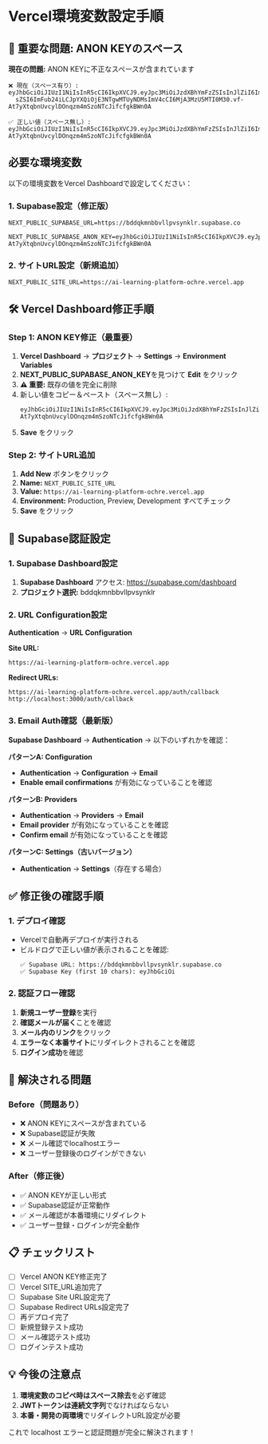 # Vercel環境変数設定手順

## 🚨 重要な問題: ANON KEYのスペース

**現在の問題:** ANON KEYに不正なスペースが含まれています
```
❌ 現在（スペース有り）: eyJhbGciOiJIUzI1NiIsInR5cCI6IkpXVCJ9.eyJpc3MiOiJzdXBhYmFzZSIsInJlZiI6ImJkZHFrbW5iYnZsbHB2c3lua2xyIiwicm9
  sZSI6ImFub24iLCJpYXQiOjE3NTgwMTUyNDMsImV4cCI6MjA3MzU5MTI0M30.vf-At7yXtqbnUvcylDOnqzm4mSzoNTcJifcfgkBWn0A

✅ 正しい値（スペース無し）: eyJhbGciOiJIUzI1NiIsInR5cCI6IkpXVCJ9.eyJpc3MiOiJzdXBhYmFzZSIsInJlZiI6ImJkZHFrbW5iYnZsbHB2c3lua2xyIiwicm9sZSI6ImFub24iLCJpYXQiOjE3NTgwMTUyNDMsImV4cCI6MjA3MzU5MTI0M30.vf-At7yXtqbnUvcylDOnqzm4mSzoNTcJifcfgkBWn0A
```

## 必要な環境変数

以下の環境変数をVercel Dashboardで設定してください：

### 1. Supabase設定（修正版）
```
NEXT_PUBLIC_SUPABASE_URL=https://bddqkmnbbvllpvsynklr.supabase.co

NEXT_PUBLIC_SUPABASE_ANON_KEY=eyJhbGciOiJIUzI1NiIsInR5cCI6IkpXVCJ9.eyJpc3MiOiJzdXBhYmFzZSIsInJlZiI6ImJkZHFrbW5iYnZsbHB2c3lua2xyIiwicm9sZSI6ImFub24iLCJpYXQiOjE3NTgwMTUyNDMsImV4cCI6MjA3MzU5MTI0M30.vf-At7yXtqbnUvcylDOnqzm4mSzoNTcJifcfgkBWn0A
```

### 2. サイトURL設定（新規追加）
```
NEXT_PUBLIC_SITE_URL=https://ai-learning-platform-ochre.vercel.app
```

## 🛠️ Vercel Dashboard修正手順

### Step 1: ANON KEY修正（最重要）
1. **Vercel Dashboard** → **プロジェクト** → **Settings** → **Environment Variables**
2. **NEXT_PUBLIC_SUPABASE_ANON_KEY**を見つけて **Edit** をクリック
3. **⚠️ 重要:** 既存の値を完全に削除
4. 新しい値をコピー＆ペースト（スペース無し）:
   ```
   eyJhbGciOiJIUzI1NiIsInR5cCI6IkpXVCJ9.eyJpc3MiOiJzdXBhYmFzZSIsInJlZiI6ImJkZHFrbW5iYnZsbHB2c3lua2xyIiwicm9sZSI6ImFub24iLCJpYXQiOjE3NTgwMTUyNDMsImV4cCI6MjA3MzU5MTI0M30.vf-At7yXtqbnUvcylDOnqzm4mSzoNTcJifcfgkBWn0A
   ```
5. **Save** をクリック

### Step 2: サイトURL追加
1. **Add New** ボタンをクリック
2. **Name:** `NEXT_PUBLIC_SITE_URL`
3. **Value:** `https://ai-learning-platform-ochre.vercel.app`
4. **Environment:** Production, Preview, Development すべてチェック
5. **Save** をクリック

## 🔧 Supabase認証設定

### 1. Supabase Dashboard設定

1. **Supabase Dashboard** アクセス: https://supabase.com/dashboard
2. **プロジェクト選択:** bddqkmnbbvllpvsynklr

### 2. URL Configuration設定
**Authentication** → **URL Configuration**

**Site URL:**
```
https://ai-learning-platform-ochre.vercel.app
```

**Redirect URLs:**
```
https://ai-learning-platform-ochre.vercel.app/auth/callback
http://localhost:3000/auth/callback
```

### 3. Email Auth確認（最新版）

**Supabase Dashboard** → **Authentication** → 以下のいずれかを確認：

**パターンA: Configuration**
- **Authentication** → **Configuration** → **Email**
- **Enable email confirmations** が有効になっていることを確認

**パターンB: Providers**  
- **Authentication** → **Providers** → **Email**
- **Email provider** が有効になっていることを確認
- **Confirm email** が有効になっていることを確認

**パターンC: Settings（古いバージョン）**
- **Authentication** → **Settings**（存在する場合）

## ✅ 修正後の確認手順

### 1. デプロイ確認
- Vercelで自動再デプロイが実行される
- ビルドログで正しい値が表示されることを確認:
  ```
  ✅ Supabase URL: https://bddqkmnbbvllpvsynklr.supabase.co
  ✅ Supabase Key (first 10 chars): eyJhbGciOi
  ```

### 2. 認証フロー確認
1. **新規ユーザー登録**を実行
2. **確認メールが届く**ことを確認
3. **メール内のリンク**をクリック
4. **エラーなく本番サイト**にリダイレクトされることを確認
5. **ログイン成功**を確認

## 🚨 解決される問題

### Before（問題あり）
- ❌ ANON KEYにスペースが含まれている
- ❌ Supabase認証が失敗
- ❌ メール確認でlocalhostエラー
- ❌ ユーザー登録後のログインができない

### After（修正後）
- ✅ ANON KEYが正しい形式
- ✅ Supabase認証が正常動作
- ✅ メール確認が本番環境にリダイレクト
- ✅ ユーザー登録・ログインが完全動作

## 📋 チェックリスト

- [ ] Vercel ANON KEY修正完了
- [ ] Vercel SITE_URL追加完了
- [ ] Supabase Site URL設定完了
- [ ] Supabase Redirect URLs設定完了
- [ ] 再デプロイ完了
- [ ] 新規登録テスト成功
- [ ] メール確認テスト成功
- [ ] ログインテスト成功

## 💡 今後の注意点

1. **環境変数のコピペ時はスペース除去**を必ず確認
2. **JWTトークンは連続文字列**でなければならない
3. **本番・開発の両環境**でリダイレクトURL設定が必要

これで localhost エラーと認証問題が完全に解決されます！